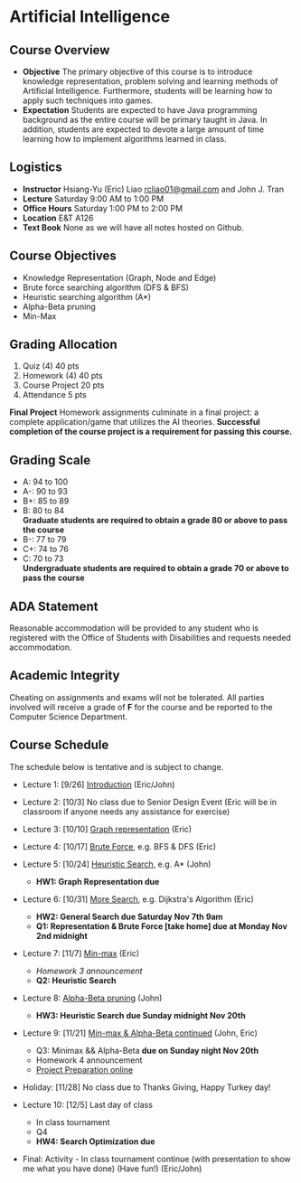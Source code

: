 # Artificial Intelligence

## Course Overview

- **Objective** The primary objective of this course is to introduce knowledge representation, problem solving and learning methods of Artificial Intelligence. Furthermore, students will be learning how to apply such techniques into  games.
- **Expectation** Students are expected to have Java programming background as the entire course will be primary taught in Java. In addition, students are expected to devote a large amount of time learning how to implement algorithms learned in class.

## Logistics

- **Instructor** Hsiang-Yu (Eric) Liao [rcliao01@gmail.com](mailto:rcliao01@gmail.com) and John J. Tran
- **Lecture** Saturday 9:00 AM to 1:00 PM
- **Office Hours** Saturday 1:00 PM to 2:00 PM
- **Location** E&T A126
- **Text Book** None as we will have all notes hosted on Github.

## Course Objectives

* Knowledge Representation (Graph, Node and Edge)
* Brute force searching algorithm (DFS & BFS)
* Heuristic searching algorithm (A*)
* Alpha-Beta pruning
* Min-Max

## Grading Allocation

1. Quiz (4) 40 pts
2. Homework (4) 40 pts
3. Course Project 20 pts
4. Attendance 5 pts

**Final Project** Homework assignments culminate in a final project: a complete application/game that utilizes the AI theories. **Successful completion of the course project is a requirement for passing this course.**

## Grading Scale

* A: 94 to 100
* A-: 90 to 93
* B+: 85 to 89
* B: 80 to 84  
**Graduate students are required to obtain a grade 80 or above to pass the course**
* B-: 77 to 79
* C+: 74 to 76
* C: 70 to 73  
**Undergraduate students are required to obtain a grade 70 or above to pass the course**

## ADA Statement

Reasonable accommodation will be provided to any student who is registered with the Office of Students with Disabilities and requests needed accommodation.

## Academic Integrity

Cheating on assignments and exams will not be tolerated. All parties involved will receive a grade of **F** for the course and be reported to the Computer Science Department.

## Course Schedule

The schedule below is tentative and is subject to change.

* Lecture 1: [9/26] [Introduction](documents/notes/introduction.md) (Eric/John)

* Lecture 2: [10/3] No class due to Senior Design Event (Eric will be in classroom if anyone needs any assistance for exercise)

* Lecture 3: [10/10] [Graph representation](documents/notes/graph-representation.md) (Eric)

* Lecture 4: [10/17] [Brute Force](documents/notes/general-search.md), e.g. BFS & DFS (Eric)

* Lecture 5: [10/24] [Heuristic Search](documents/notes/advanced-search.md), e.g. A\* (John)
    * **HW1: Graph Representation due**

* Lecture 6: [10/31] [More Search](documents/notes/dijkstra-algorithm.md), e.g. Dijkstra's Algorithm (Eric)
    * **HW2: General Search due Saturday Nov 7th 9am**
    * **Q1: Representation & Brute Force [take home] due at Monday Nov 2nd midnight**

* Lecture 7: [11/7] [Min-max](documents/notes/min-max.md) (Eric)
    * *Homework 3 announcement*
    * **Q2: Heuristic Search**

* Lecture 8: [Alpha-Beta pruning](documents/notes/alpha-beta-pruning.md) (John)
    * **HW3: Heuristic Search due Sunday midnight Nov 20th**

* Lecture 9: [11/21] [Min-max & Alpha-Beta continued](documents/notes/alpha-beta-pruning-coninued.md) (John, Eric)
    * Q3: Minimax && Alpha-Beta **due on Sunday night Nov 20th**
    * Homework 4 announcement
    * [Project Preparation online](documents/final-project/project.md)

* Holiday: [11/28] No class due to Thanks Giving, Happy Turkey day!

* Lecture 10: [12/5] Last day of class
    * In class tournament
    * Q4
    * **HW4: Search Optimization due**

* Final: Activity - In class tournament continue (with presentation to show me what you have done) (Have fun!) (Eric/John)
